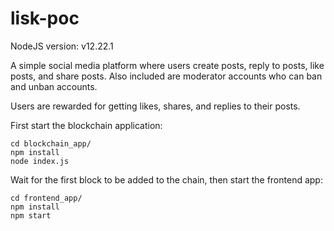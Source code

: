 # lisk-poc
NodeJS version: v12.22.1

A simple social media platform where users create posts, reply to posts, like posts, and share posts. Also included are moderator accounts who can ban and unban accounts.

Users are rewarded for getting likes, shares, and replies to their posts.

First start the blockchain application:

```
cd blockchain_app/
npm install
node index.js
```

Wait for the first block to be added to the chain, then start the frontend app:

```
cd frontend_app/
npm install
npm start
```
